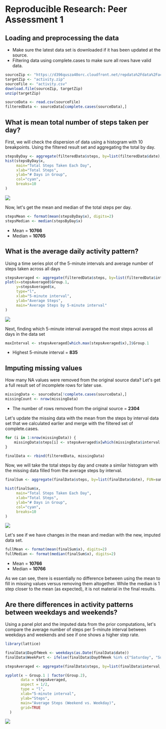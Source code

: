 # Reproducible Research: Peer Assessment 1


## Loading and preprocessing the data
* Make sure the latest data set is downloaded if it has been updated at the source.
* Filtering data using complete.cases to make sure all rows have valid data.

```r
sourceZip <- "https://d396qusza40orc.cloudfront.net/repdata%2Fdata%2Factivity.zip"
targetZip <- "activity.zip"
sourceFile <- "activity.csv"
download.file(sourceZip, targetZip)
unzip(targetZip)

sourceData <- read.csv(sourceFile)
filteredData <- sourceData[complete.cases(sourceData),]
```


## What is mean total number of steps taken per day?
First, we will check the dispersion of data using a histogram with 10 breakpoints.  Using the filtered result set and aggregating the total by day.

```r
stepsByDay <- aggregate(filteredData$steps, by=list(filteredData$date), FUN=sum)
hist(stepsByDay$x, 
     main="Total Steps Taken Each Day", 
     xlab="Total Steps", 
     ylab="# Days in Group", 
     col="cyan", 
     breaks=10
)
```

![](PA1_template_files/figure-html/unnamed-chunk-2-1.png)<!-- -->

Now, let's get the mean and median of the total steps per day.

```r
stepsMean <- format(mean(stepsByDay$x), digits=2)
stepsMedian <- median(stepsByDay$x)
```
* Mean = **10766**
* Median = **10765**


## What is the average daily activity pattern?
Using a time series plot of the 5-minute intervals and average number of steps taken across all days

```r
stepsAveraged <- aggregate(filteredData$steps, by=list(filteredData$interval), FUN=mean)
plot(x=stepsAveraged$Group.1, 
     y=stepsAveraged$x,
     type="l",
     xlab="5-minute interval",
     ylab="Average Steps",
     main="Average Steps by 5-minute interval"
)
```

![](PA1_template_files/figure-html/unnamed-chunk-4-1.png)<!-- -->

Next, finding which 5-minute interval averaged the most steps across all days in the data set

```r
maxInterval <- stepsAveraged[which.max(stepsAveraged$x),]$Group.1
```
* Highest 5-minute interval = **835**

## Imputing missing values
How many NA values were removed from the original source data?  Let's get a full result set of incomplete rows for later use.

```r
missingData <- sourceData[!complete.cases(sourceData),]
missingCount <- nrow(missingData)
```
* The number of rows removed from the original source = **2304**

Let's update the missing data with the mean from the steps by interval data set that we calculated earlier and merge with the filtered set of complete.cases.

```r
for (i in 1:nrow(missingData)) {
    missingData$steps[i] <- stepsAveraged$x[which(missingData$interval[i] == stepsAveraged$Group.1)]
}

finalData <- rbind(filteredData, missingData)
```
Now, we will take the total steps by day and create a similar histogram with the missing data filled from the average steps by interval.

```r
finalSum <- aggregate(finalData$steps, by=list(finalData$date), FUN=sum)

hist(finalSum$x, 
     main="Total Steps Taken Each Day", 
     xlab="Total Steps", 
     ylab="# Days in Group", 
     col="cyan", 
     breaks=10
)
```

![](PA1_template_files/figure-html/unnamed-chunk-8-1.png)<!-- -->

Let's see if we have changes in the mean and median with the new, imputed data set.

```r
fullMean <- format(mean(finalSum$x), digits=2)
fullMedian <- format(median(finalSum$x), digits=2)
```
* Mean = **10766**
* Median = **10766**

As we can see, there is essentially no difference between using the mean to fill in missing values versus removing them altogether.  While the median is 1 step closer to the mean (as expected), it is not material in the final results.


## Are there differences in activity patterns between weekdays and weekends?
Using a panel plot and the imputed data from the prior computations, let's compare the average number of steps per 5-minute interval between weekdays and weekends and see if one shows a higher step rate.


```r
library(lattice)

finalData$DayOfWeek <- weekdays(as.Date(finalData$date)) 
finalData$WeekPart <- ifelse(finalData$DayOfWeek %in% c("Saturday", "Sunday"),"Weekend","Weekday")

stepsAveraged <- aggregate(finalData$steps, by=list(finalData$interval, finalData$WeekPart), FUN=mean)

xyplot(x ~ Group.1 | factor(Group.2), 
       data = stepsAveraged, 
       aspect = 1/2, 
       type = "l",
       xlab="5-minute interval",
       ylab="Steps",
       main="Average Steps (Weekend vs. Weekday)",
       grid=TRUE
  )
```

![](PA1_template_files/figure-html/unnamed-chunk-10-1.png)<!-- -->
